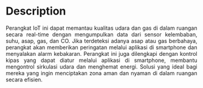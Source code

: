 # Description
<div align="justify">
Perangkat IoT ini dapat memantau kualitas udara dan gas di dalam ruangan secara real-time dengan mengumpulkan data dari sensor kelembaban, suhu, asap, gas, dan CO. Jika terdeteksi adanya asap atau gas berbahaya, perangkat akan memberikan peringatan melalui aplikasi di smartphone dan menyalakan alarm kebakaran. Perangkat ini juga dilengkapi dengan kontrol kipas yang dapat diatur melalui aplikasi di smartphone, membantu mengontrol sirkulasi udara dan menghemat energi. Solusi yang ideal bagi mereka yang ingin menciptakan zona aman dan nyaman di dalam ruangan secara efisien.
</div>

